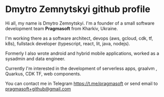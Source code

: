 # Dmytro Zemnytskyi github profile

Hi all, my name is Dmytro Zemnytskyi. I'm a founder of a small software development team **Pragmasoft** from Kharkiv, Ukraine. 

I'm working there as a software architect, devops (aws, gcloud, cdk, tf, k8s), fullstack developer (typescript, react, lit, java, nodejs).

Formerly I also wrote android and hybrid mobile applications, worked as a sysadmin and data engineer. 

Currently I'm interested in the development of serverless apps, graalvm , Quarkus, CDK TF, web components.

You can contact me in Telegram https://t.me/pragmasoft or send email to pragmasoft+github@gmail.com
